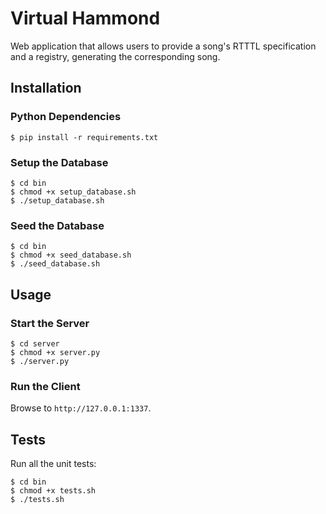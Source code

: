 # Virtual Hammond

Web application that allows users to provide a song's RTTTL specification and a registry, generating the corresponding song.

## Installation

### Python Dependencies

```shell
$ pip install -r requirements.txt
```

### Setup the Database

```shell
$ cd bin
$ chmod +x setup_database.sh
$ ./setup_database.sh
```

### Seed the Database

```shell
$ cd bin
$ chmod +x seed_database.sh
$ ./seed_database.sh
```

## Usage

### Start the Server

```shell
$ cd server
$ chmod +x server.py
$ ./server.py
```

### Run the Client

Browse to `http://127.0.0.1:1337`.

## Tests

Run all the unit tests:

```shell
$ cd bin
$ chmod +x tests.sh
$ ./tests.sh
```
